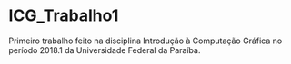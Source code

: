 # ICG_Trabalho1
Primeiro trabalho feito na disciplina Introdução à Computação Gráfica no período 2018.1 da Universidade Federal da Paraíba.
